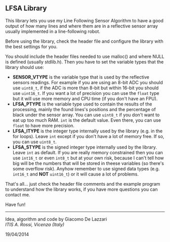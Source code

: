LFSA Library
------------

This library lets you use my Line Following Sensor Algorithm to have a good output
of how many lines and where them are in a reflective sensor array usually implemented
in a line-following robot.

Before using the library, check the header file and configure the library with the best settings for you.

You should include the header files needed to use malloc() and where NULL is defined (usually stdlib.h).
Then you have to set the variable types that the library should use:

+   **SENSOR_VTYPE** is the variable type that is used by the reflective sensors readings. For example if you are using an 8-bit ADC you should use `uint8_t`, if the ADC is more than 8-bit but within 16-bit you should use `uint16_t`. If you want a lot of precision you can use the `float` type but it will use more memory and CPU time (if you don't have an FPU).
+   **LFSA_PTYPE** is the variable type used to contain the results of the processing, mainly the found lines's positions and the percentage of black under the sensor array. You can use `uint8_t` if you don't want to eat up too much RAM. `int` is the default value. Even there, you can use `float` to have more precision.
+   **LFSA_ITYPE** is the integer type internally used by the library (e.g. in the for loops). Leave `int` except if you don't have a lot of memory free. If so, you can use `uint8_t`.
+   **LFSA_STYPE** is the signed integer type internally used by the library. Leave `int` as default. If you are really memory constrained then you can use `int16_t` or even `int8_t` but at your own risk, because I can't tell how big will be the numbers that will be stored in theese variables (so there's some overflow risk). Anyhow remember to use signed data types (e.g. `int16_t` and **NOT** `uint16_t`) or it will cause a lot of problems.

That's all... just check the header file comments and the example program to understand how the library works, if you have more questions you can contact me.

Have fun!

-----

Idea, algorithm and code by Giacomo De Lazzari  
_ITIS A. Rossi, Vicenza (Italy)_

19/04/2014

